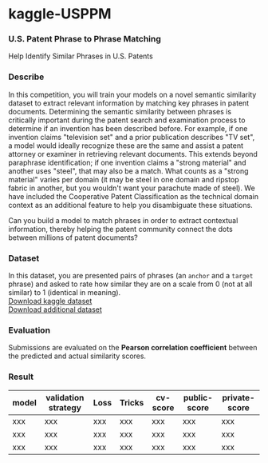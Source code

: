 # kaggle-USPPM
### U.S. Patent Phrase to Phrase Matching  
Help Identify Similar Phrases in U.S. Patents

### Describe
In this competition, you will train your models on a novel semantic similarity dataset to extract relevant information by matching key phrases in patent documents. Determining the semantic similarity between phrases is critically important during the patent search and examination process to determine if an invention has been described before. For example, if one invention claims "television set" and a prior publication describes "TV set", a model would ideally recognize these are the same and assist a patent attorney or examiner in retrieving relevant documents. This extends beyond paraphrase identification; if one invention claims a "strong material" and another uses "steel", that may also be a match. What counts as a "strong material" varies per domain (it may be steel in one domain and ripstop fabric in another, but you wouldn't want your parachute made of steel). We have included the Cooperative Patent Classification as the technical domain context as an additional feature to help you disambiguate these situations.

Can you build a model to match phrases in order to extract contextual information, thereby helping the patent community connect the dots between millions of patent documents?

### Dataset
In this dataset, you are presented pairs of phrases (an <code>anchor</code> and a <code>target</code> phrase) and asked to rate how similar they are on a scale from 0 (not at all similar) to 1 (identical in meaning).  
[Download kaggle dataset](https://www.kaggle.com/competitions/us-patent-phrase-to-phrase-matching)  
[Download additional dataset](https://www.kaggle.com/datasets/xhlulu/cpc-codes)

### Evaluation
Submissions are evaluated on the **Pearson correlation coefficient** between the predicted and actual similarity scores.  

### Result
|model| validation strategy| Loss| Tricks| cv-score | public-score |private-score|
|---|---|---|---|---|---|---|
|xxx|xxx|xxx|xxx|xxx|xxx|xxx|
|xxx|xxx|xxx|xxx|xxx|xxx|xxx|
|xxx|xxx|xxx|xxx|xxx|xxx|xxx|

